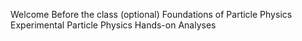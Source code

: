Welcome
Before the class (optional)
Foundations of Particle Physics
Experimental Particle Physics
Hands-on Analyses
